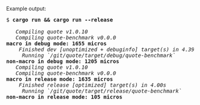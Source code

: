 Example output:

<pre>
$ <b>cargo run && cargo run --release</b>

   <i>Compiling quote v1.0.10</i>
   <i>Compiling quote-benchmark v0.0.0</i>
<kbd><kbd><b>macro in debug mode: 1655 micros</b></kbd></kbd>
    <i>Finished dev [unoptimized + debuginfo] target(s) in 4.39s</i>
     <i>Running `/git/quote/target/debug/quote-benchmark`</i>
<kbd><kbd><b>non-macro in debug mode: 1205 micros</b></kbd></kbd>
   <i>Compiling quote v1.0.10</i>
   <i>Compiling quote-benchmark v0.0.0</i>
<kbd><kbd><b>macro in release mode: 1635 micros</b></kbd></kbd>
    <i>Finished release [optimized] target(s) in 4.00s</i>
     <i>Running `/git/quote/target/release/quote-benchmark`</i>
<kbd><kbd><b>non-macro in release mode: 105 micros</b></kbd></kbd>
</pre>
